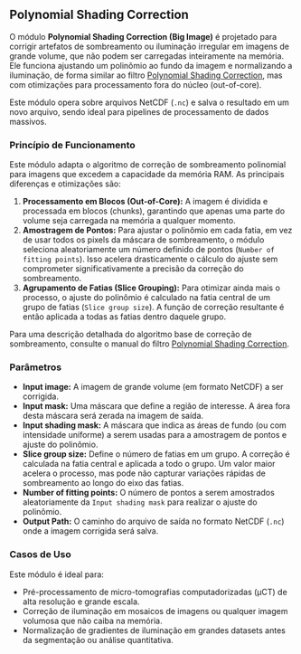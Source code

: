 ## Polynomial Shading Correction

O módulo **Polynomial Shading Correction (Big Image)** é projetado para corrigir artefatos de sombreamento ou iluminação irregular em imagens de grande volume, que não podem ser carregadas inteiramente na memória. Ele funciona ajustando um polinômio ao fundo da imagem e normalizando a iluminação, de forma similar ao filtro [Polynomial Shading Correction](PolynomialShadingCorrection.md), mas com otimizações para processamento fora do núcleo (out-of-core).

Este módulo opera sobre arquivos NetCDF (`.nc`) e salva o resultado em um novo arquivo, sendo ideal para pipelines de processamento de dados massivos.

### Princípio de Funcionamento

Este módulo adapta o algoritmo de correção de sombreamento polinomial para imagens que excedem a capacidade da memória RAM. As principais diferenças e otimizações são:

1.  **Processamento em Blocos (Out-of-Core):** A imagem é dividida e processada em blocos (chunks), garantindo que apenas uma parte do volume seja carregada na memória a qualquer momento.
2.  **Amostragem de Pontos:** Para ajustar o polinômio em cada fatia, em vez de usar todos os pixels da máscara de sombreamento, o módulo seleciona aleatoriamente um número definido de pontos (`Number of fitting points`). Isso acelera drasticamente o cálculo do ajuste sem comprometer significativamente a precisão da correção do sombreamento.
3.  **Agrupamento de Fatias (Slice Grouping):** Para otimizar ainda mais o processo, o ajuste do polinômio é calculado na fatia central de um grupo de fatias (`Slice group size`). A função de correção resultante é então aplicada a todas as fatias dentro daquele grupo.

Para uma descrição detalhada do algoritmo base de correção de sombreamento, consulte o manual do filtro [Polynomial Shading Correction](PolynomialShadingCorrection.md).

### Parâmetros

-   **Input image:** A imagem de grande volume (em formato NetCDF) a ser corrigida.
-   **Input mask:** Uma máscara que define a região de interesse. A área fora desta máscara será zerada na imagem de saída.
-   **Input shading mask:** A máscara que indica as áreas de fundo (ou com intensidade uniforme) a serem usadas para a amostragem de pontos e ajuste do polinômio.
-   **Slice group size:** Define o número de fatias em um grupo. A correção é calculada na fatia central e aplicada a todo o grupo. Um valor maior acelera o processo, mas pode não capturar variações rápidas de sombreamento ao longo do eixo das fatias.
-   **Number of fitting points:** O número de pontos a serem amostrados aleatoriamente da `Input shading mask` para realizar o ajuste do polinômio.
-   **Output Path:** O caminho do arquivo de saída no formato NetCDF (`.nc`) onde a imagem corrigida será salva.

### Casos de Uso

Este módulo é ideal para:

-   Pré-processamento de micro-tomografias computadorizadas (µCT) de alta resolução e grande escala.
-   Correção de iluminação em mosaicos de imagens ou qualquer imagem volumosa que não caiba na memória.
-   Normalização de gradientes de iluminação em grandes datasets antes da segmentação ou análise quantitativa.

